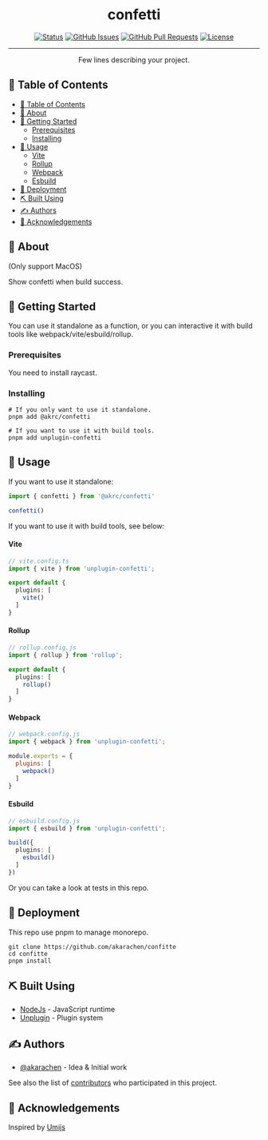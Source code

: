 <h1 align="center">confetti</h1>

<div align="center">

[![Status](https://img.shields.io/badge/status-active-success.svg)]()
[![GitHub Issues](https://img.shields.io/github/issues/akarachen/confetti.svg)](https://github.com/kylelobo/The-Documentation-Compendium/issues)
[![GitHub Pull Requests](https://img.shields.io/github/issues-pr/akarachen/confetti.svg)](https://github.com/kylelobo/The-Documentation-Compendium/pulls)
[![License](https://img.shields.io/badge/license-MIT-blue.svg)](/LICENSE)

</div>

---

<p align="center"> Few lines describing your project.
    <br> 
</p>

## 📝 Table of Contents

- [📝 Table of Contents](#-table-of-contents)
- [🧐 About ](#-about-)
- [🏁 Getting Started ](#-getting-started-)
  - [Prerequisites](#prerequisites)
  - [Installing](#installing)
- [🎈 Usage ](#-usage-)
    - [Vite](#vite)
    - [Rollup](#rollup)
    - [Webpack](#webpack)
    - [Esbuild](#esbuild)
- [🚀 Deployment ](#-deployment-)
- [⛏️ Built Using ](#️-built-using-)
- [✍️ Authors ](#️-authors-)
- [🎉 Acknowledgements ](#-acknowledgements-)

## 🧐 About <a name = "about"></a>

(Only support MacOS)

Show confetti when build success.

## 🏁 Getting Started <a name = "getting_started"></a>

You can use it standalone as a function, or you can interactive it with build tools like webpack/vite/esbuild/rollup.

### Prerequisites

You need to install raycast.

### Installing

```shell
# If you only want to use it standalone.
pnpm add @akrc/confetti

# If you want to use it with build tools.
pnpm add unplugin-confetti
```

## 🎈 Usage <a name="usage"></a>

If you want to use it standalone:

```ts
import { confetti } from '@akrc/confetti'

confetti()
```

If you want to use it with build tools, see below:

#### Vite

```ts
// vite.config.ts
import { vite } from 'unplugin-confetti';

export default {
  plugins: [
    vite()
  ]
}
```

#### Rollup

```ts
// rollup.config.js
import { rollup } from 'rollup';

export default {
  plugins: [
    rollup()
  ]
}
```

#### Webpack

```js
// webpack.config.js
import { webpack } from 'unplugin-confetti';

module.exports = {
  plugins: [
    webpack()
  ]
}
```

#### Esbuild

```ts
// esbuild.config.js
import { esbuild } from 'unplugin-confetti';

build({
  plugins: [
    esbuild()
  ]
})
```

Or you can take a look at tests in this repo.

## 🚀 Deployment <a name = "deployment"></a>

This repo use pnpm to manage monorepo.

```shell
git clone https://github.com/akarachen/confitte
cd confitte
pnpm install
```

## ⛏️ Built Using <a name = "built_using"></a>

- [NodeJs](https://nodejs.org/en/) - JavaScript runtime
- [Unplugin](https://github.com/unjs/unplugin) - Plugin system

## ✍️ Authors <a name = "authors"></a>

- [@akarachen](https://github.com/akarachen) - Idea & Initial work

See also the list of [contributors](https://github.com/akarachen/confetti/contributors) who participated in this project.

## 🎉 Acknowledgements <a name = "acknowledgement"></a>

Inspired by [Umijs](https://github.com/umijs/umi/blob/master/packages/plugins/src/confetti.ts)
